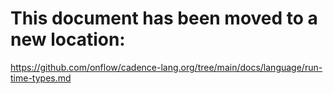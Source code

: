 # This document has been moved to a new location:

https://github.com/onflow/cadence-lang.org/tree/main/docs/language/run-time-types.md
